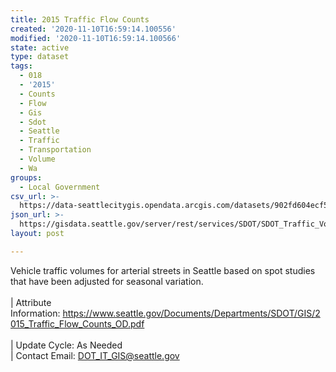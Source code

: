 ```yaml
---
title: 2015 Traffic Flow Counts
created: '2020-11-10T16:59:14.100556'
modified: '2020-11-10T16:59:14.100566'
state: active
type: dataset
tags:
  - 018
  - '2015'
  - Counts
  - Flow
  - Gis
  - Sdot
  - Seattle
  - Traffic
  - Transportation
  - Volume
  - Wa
groups:
  - Local Government
csv_url: >-
  https://data-seattlecitygis.opendata.arcgis.com/datasets/902fd604ecf54adf8579894508cacc68_8.csv?outSR=%7B%22latestWkid%22%3A2926%2C%22wkid%22%3A2926%7D
json_url: >-
  https://gisdata.seattle.gov/server/rest/services/SDOT/SDOT_Traffic_Volume/MapServer/8
layout: post

---
```

Vehicle traffic volumes for arterial streets in Seattle based on spot studies that have been adjusted for seasonal variation.  <br /><br />| Attribute Information: <a href='https://www.seattle.gov/Documents/Departments/SDOT/GIS/2015_Traffic_Flow_Counts_OD.pdf' target='_blank'>https://www.seattle.gov/Documents/Departments/SDOT/GIS/2015_Traffic_Flow_Counts_OD.pdf</a> <br /><br />| Update Cycle: As Needed <br />| Contact Email: <a href='mailto:DOT_IT_GIS@seattle.gov' target='_blank'>DOT_IT_GIS@seattle.gov</a>
